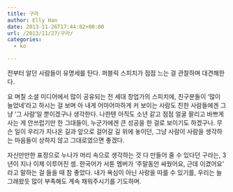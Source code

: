 ```yaml
---
title: 구라
author: Elly Han
date: 2013-11-26T17:44:02+00:00
url: /2013/11/27/구라/
categories:
  - ko

---
```

전부터 알던 사람들이 유명세를 탄다. 퍼블릭 스피치가 점점 느는 걸 관찰하며 대견해한다. 

요 며칠 소셜 미디어에서 많이 공유되는 전 세대 창업가의 스피치에, 친구분들이 &#8216;많이 늘었네&#8217;라고 하시는 걸 보며 아 내게 어마어마하게 커 보이는 사람도 친한 사람들에겐 그냥 &#8216;그 사람&#8217;일 뿐이겠구나 생각한다. 나한텐 아직도 소년 같고 점점 얼굴 팔리고 바쁘게 사는 게 안쓰럽기만 한 그대들이, 누군가에겐 큰 성공을 한 걸로 보이기도 하겠구나. 무슨 일이 우리가 지나온 길과 앞으로 걸어갈 길 위에 놓이던, 그냥 사람이 사람을 생각하는 마음들이 상하지 않고 그대로였으면 좋겠다. 

자신만만한 표정으로 누나가 머리 속으로 생각하는 것 다 만들어 줄 수 있다던 구라는, 3년이 지나 이제 이루어진 셈. 한국어가 서툰 멤버가 &#8216;주말동안 싸웠어요, 근데 이겼어요&#8217; 라고 말하는 걸 들을 때 참 좋았다. 내가 욕심이 아닌 사랑을 따를 수 있기를, 우리는 늘 그래왔듯 많이 부족해도 계속 채워주시기를 기도하며.